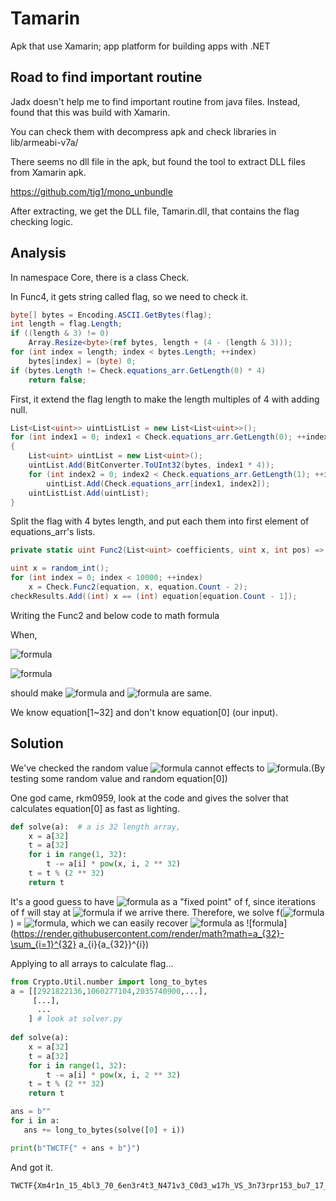 # Tamarin

Apk that use Xamarin; app platform for building apps with .NET

## Road to find important routine

Jadx doesn't help me to find important routine from java files. Instead, found that this was build with Xamarin.

You can check them with decompress apk and check libraries in lib/armeabi-v7a/

There seems no dll file in the apk, but found the tool to extract DLL files from Xamarin apk.

https://github.com/tjg1/mono_unbundle

After extracting, we get the DLL file, Tamarin.dll, that contains the flag checking logic.

## Analysis

In namespace Core, there is a class Check.

In Func4, it gets string called flag, so we need to check it.

```C#
byte[] bytes = Encoding.ASCII.GetBytes(flag);
int length = flag.Length;
if ((length & 3) != 0)
	Array.Resize<byte>(ref bytes, length + (4 - (length & 3)));
for (int index = length; index < bytes.Length; ++index)
	bytes[index] = (byte) 0;
if (bytes.Length != Check.equations_arr.GetLength(0) * 4)
	return false;
```

First, it extend the flag length to make the length multiples of 4 with adding null.

```C#
List<List<uint>> uintListList = new List<List<uint>>();
for (int index1 = 0; index1 < Check.equations_arr.GetLength(0); ++index1)
{
	List<uint> uintList = new List<uint>();
	uintList.Add(BitConverter.ToUInt32(bytes, index1 * 4));
	for (int index2 = 0; index2 < Check.equations_arr.GetLength(1); ++index2)
		uintList.Add(Check.equations_arr[index1, index2]);
	uintListList.Add(uintList);
}
```

Split the flag with 4 bytes length, and put each them into first element of equations_arr's lists.

```C#
private static uint Func2(List<uint> coefficients, uint x, int pos) => pos == -1 ? 0U : coefficients[pos] * pow(x, pos) + Check.Func2(coefficients, x, pos - 1);

uint x = random_int();
for (int index = 0; index < 10000; ++index)
	x = Check.Func2(equation, x, equation.Count - 2);
checkResults.Add((int) x == (int) equation[equation.Count - 1]);
```

Writing the Func2 and below code to math formula

When,

![formula](https://render.githubusercontent.com/render/math?math=x_{0}=\textrm{random}())

![formula](https://render.githubusercontent.com/render/math?math=x_{j%2b1}=\sum^{31}_{i=0}%20\textrm{equation}[i]*{x_{j}}^{i}%20\mod%200\textrm{x}100000000)

should make ![formula](https://render.githubusercontent.com/render/math?math=x_{10000}) and  ![formula](https://render.githubusercontent.com/render/math?math=\textrm{equation}[32]) are same.

We know equation[1~32] and don't know equation[0] (our input).

## Solution

We've checked the random value ![formula](https://render.githubusercontent.com/render/math?math=x_{0}) cannot effects to ![formula](https://render.githubusercontent.com/render/math?math=x_{10000}).(By testing some random value and random equation[0])

One god came, rkm0959, look at the code and gives the solver that calculates equation[0] as fast as lighting.

```python
def solve(a):  # a is 32 length array, 
    x = a[32]
    t = a[32]
    for i in range(1, 32):
        t -= a[i] * pow(x, i, 2 ** 32)
    t = t % (2 ** 32)
    return t
```

It's a good guess to have ![formula](https://render.githubusercontent.com/render/math?math=a_{32}) as a "fixed point" of f, since iterations of f will stay at ![formula](https://render.githubusercontent.com/render/math?math=a_{32}) if we arrive there.
Therefore, we solve f(![formula](https://render.githubusercontent.com/render/math?math=a_{32})) =  ![formula](https://render.githubusercontent.com/render/math?math=a_{32}), which we can easily recover ![formula](https://render.githubusercontent.com/render/math?math=a_{0}) as ![formula](https://render.githubusercontent.com/render/math?math=a_{32}-\sum_{i=1}^{32} a_{i}{a_{32}}^{i})

Applying to all arrays to calculate flag...

```python
from Crypto.Util.number import long_to_bytes
a = [[2921822136,1060277104,2035740900,...],
     [...],
      ...
    ] # look at solver.py
 
def solve(a):
    x = a[32]
    t = a[32]
    for i in range(1, 32):
        t -= a[i] * pow(x, i, 2 ** 32)
    t = t % (2 ** 32)
    return t    

ans = b""
for i in a:
   ans += long_to_bytes(solve([0] + i))

print(b"TWCTF{" + ans + b"}")

```

And got it.

```
TWCTF{Xm4r1n_15_4bl3_70_6en3r4t3_N471v3_C0d3_w17h_VS_3n73rpr153_bu7_17_c0n741n5_D07_N3t_B1n4ry}
```
